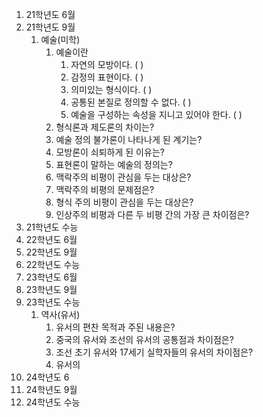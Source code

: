 1. 21학년도 6월
2. 21학년도 9월
	1. 예술(미학)
		1. 예술이란
			1. 자연의 모방이다.   (        )
			2. 감정의 표현이다. (         )
			3. 의미있는 형식이다. (         )
			4. 공통된 본질로 정의할 수 없다. (         )
			5. 예술을 구성하는 속성을 지니고 있어야 한다. (         )
		2. 형식론과 제도론의 차이는?
		3. 예술 정의 불가론이 나타나게 된 계기는?
		4. 모방론이 쇠퇴하게 된 이유는?
		5. 표현론이 말하는 예술의 정의는?
		6. 맥락주의 비평이 관심을 두는 대상은?
		7. 맥락주의 비평의 문제점은?
		8. 형식 주의 비평이 관심을 두는 대상은?
		9. 인상주의 비평과 다른 두 비평 간의 가장 큰 차이점은?
3. 21학년도 수능
4. 22학년도 6월
5. 22학년도 9월
6. 22학년도 수능
7. 23학년도 6월
8. 23학년도 9월
9. 23학년도 수능
	1. 역사(유서)
		1. 유서의 편찬 목적과 주된 내용은?
		2. 중국의 유서와 조선의 유서의 공통점과 차이점은?
		3. 조선 초기 유서와 17세기 실학자들의 유서의 차이점은?
		4. 유서의 
10. 24학년도 6
11. 24학년도 9월
12. 24학년도 수능